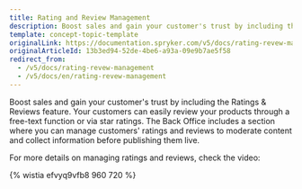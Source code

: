 ```yaml
---
title: Rating and Review Management
description: Boost sales and gain your customer's trust by including the Ratings and Reviews feature.
template: concept-topic-template
originalLink: https://documentation.spryker.com/v5/docs/rating-revew-management
originalArticleId: 13b3ed94-52de-4be6-a93a-09e9b7ae5f58
redirect_from:
  - /v5/docs/rating-revew-management
  - /v5/docs/en/rating-revew-management
---
```


Boost sales and gain your customer's trust by including the Ratings & Reviews feature. Your customers can easily review your products through a free-text function or via star ratings. The Back Office includes a section where you can manage customers' ratings and reviews to moderate content and collect information before publishing them live.

For more details on managing ratings and reviews, check the video:

{% wistia efvyq9vfb8 960 720 %}
